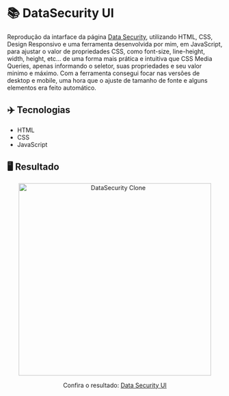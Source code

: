# 📚 DataSecurity UI
Reprodução da intarface da página <a href="https://nicepage.com/website-templates/preview/data-center-security-solutions-313607?device=desktop">Data Security</a>, utilizando HTML, CSS, Design Responsivo e uma ferramenta desenvolvida por mim, em JavaScript, para ajustar o valor de propriedades CSS, como font-size, line-height, width, height, etc... de uma forma mais prática e intuitiva que CSS Media Queries, apenas informando o seletor, suas propriedades e seu valor minimo e máximo. Com a ferramenta consegui focar nas versões de desktop e mobile, uma hora que o ajuste de tamanho de fonte e alguns elementos era feito automático. 

## ✈️ Tecnologias
- HTML
- CSS
- JavaScript

## 🖥️ Resultado
<div align="center">
  <img alt="DataSecurity Clone" src="https://i.imgur.com/AgyvoCH.jpg" width="450px"> 
  <p>Confira o resultado: <a href="https://datasecurity-ui-ruuuff.netlify.app">Data Security UI</a></p>
</div>

